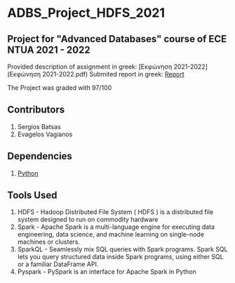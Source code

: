 ﻿# ADBS_Project_HDFS_2021

## Project for "Advanced Databases" course of ECE NTUA 2021 - 2022
Provided description of assignment in greek: [Εκφώνηση 2021-2022](Εκφώνηση 2021-2022.pdf)
Submited report in greek: [Report](Report.pdf)

The Project was graded with 97/100

## Contributors

1. Sergios Batsas
2. Evagelos Vagianos

## Dependencies

1. [Python](https://www.python.org/downloads/windows/)

## Tools Used

1. HDFS - Hadoop Distributed File System ( HDFS ) is a distributed file system designed to run on commodity hardware
2. Spark - Apache Spark is a multi-language engine for executing data engineering, data science, and machine learning on single-node machines or clusters.
3. SparkQL - Seamlessly mix SQL queries with Spark programs. Spark SQL lets you query structured data inside Spark programs, using either SQL or a familiar DataFrame API.
4. Pyspark - PySpark is an interface for Apache Spark in Python

